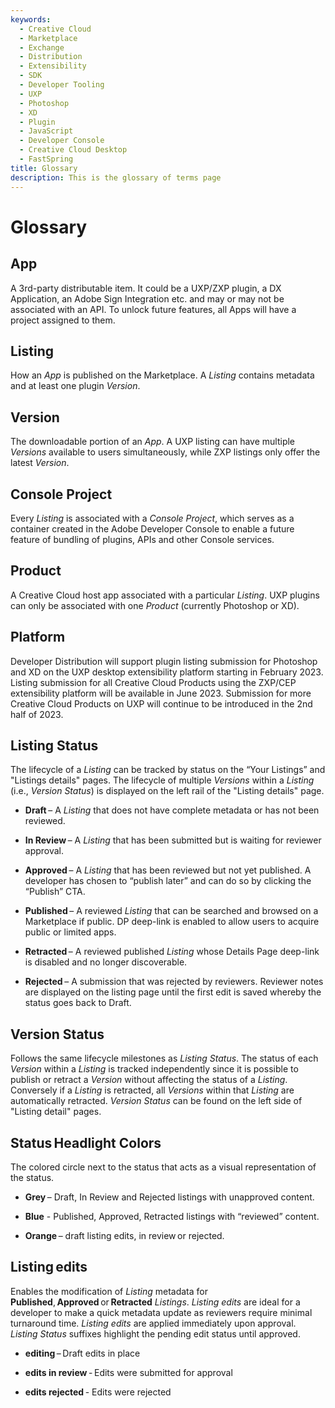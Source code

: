 ```yaml
---
keywords:
  - Creative Cloud
  - Marketplace
  - Exchange
  - Distribution
  - Extensibility
  - SDK
  - Developer Tooling
  - UXP
  - Photoshop
  - XD
  - Plugin
  - JavaScript
  - Developer Console
  - Creative Cloud Desktop
  - FastSpring
title: Glossary
description: This is the glossary of terms page
---
```


# Glossary

## App

A 3rd-party distributable item. It could be a UXP/ZXP plugin, a DX Application, an Adobe Sign Integration etc. and may or may not be associated with an API. To unlock future features, all Apps will have a project assigned to them.

## Listing

How an _App_ is published on the Marketplace. A _Listing_ contains metadata and at least one plugin _Version_.

## Version

The downloadable portion of an _App_. A UXP listing can have multiple _Versions_ available to users simultaneously, while ZXP listings only offer the latest _Version_.

## Console Project

Every _Listing_ is associated with a _Console Project_, which serves as a container created in the Adobe Developer Console to enable a future feature of bundling of plugins, APIs and other Console services.

## Product

A Creative Cloud host app associated with a particular _Listing_. UXP plugins can only be associated with one _Product_ (currently Photoshop or XD).

## Platform

Developer Distribution will support plugin listing submission for Photoshop and XD on the UXP desktop extensibility platform starting in February 2023. Listing submission for all Creative Cloud Products using the ZXP/CEP extensibility platform will be available in June 2023. Submission for more Creative Cloud Products on UXP will continue to be introduced in the 2nd half of 2023.

## Listing Status

The lifecycle of a _Listing_ can be tracked by status on the “Your Listings” and "Listings details" pages. The lifecycle of multiple _Versions_ within a _Listing_ (i.e., _Version Status_) is displayed on the left rail of the "Listing details" page.

- **Draft** – A _Listing_ that does not have complete metadata or has not been reviewed.

- **In Review** – A _Listing_ that has been submitted but is waiting for reviewer approval.

- **Approved** – A _Listing_ that has been reviewed but not yet published. A developer has chosen to “publish later” and can do so by clicking the “Publish” CTA.

- **Published** – A reviewed _Listing_ that can be searched and browsed on a Marketplace if public. DP deep-link is enabled to allow users to acquire public or limited apps.

- **Retracted** – A reviewed published _Listing_ whose Details Page deep-link is disabled and no longer discoverable.

- **Rejected** – A submission that was rejected by reviewers. Reviewer notes are displayed on the listing page until the first edit is saved whereby the status goes back to Draft.

## Version Status

Follows the same lifecycle milestones as _Listing Status_. The status of each _Version_ within a _Listing_ is tracked independently since it is possible to publish or retract a _Version_ without affecting the status of a _Listing_. Conversely if a _Listing_ is retracted, all _Versions_ within that _Listing_ are automatically retracted. _Version Status_ can be found on the left side of "Listing detail" pages.

## Status Headlight Colors

The colored circle next to the status that acts as a visual representation of the status.

- **Grey** – Draft, In Review and Rejected listings with unapproved content.

- **Blue** - Published, Approved, Retracted listings with “reviewed” content.

- **Orange** – draft listing edits, in review or rejected.

## Listing edits

Enables the modification of _Listing_ metadata for **Published**, **Approved** or **Retracted** _Listings_. _Listing edits_ are ideal for a developer to make a quick metadata update as reviewers require minimal turnaround time. _Listing edits_ are applied immediately upon approval. _Listing Status_ suffixes highlight the pending edit status until approved.

- **editing** – Draft edits in place

- **edits in review** - Edits were submitted for approval

- **edits rejected** - Edits were rejected
